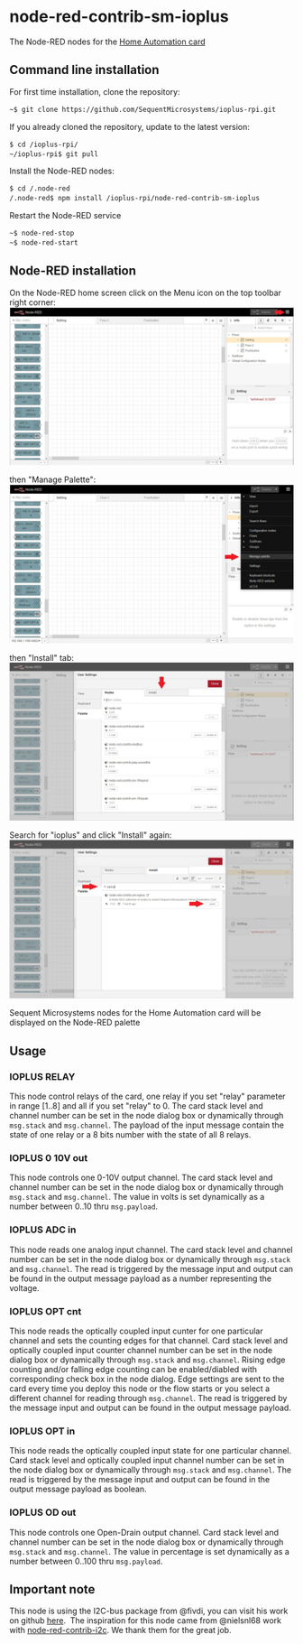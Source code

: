 # node-red-contrib-sm-ioplus

The Node-RED nodes for the <a href="https://sequentmicrosystems.com/products/raspberry-pi-home-automation-card" target="_blank">Home Automation card</a>

## Command line installation

For first time installation, clone the repository:
```bash
~$ git clone https://github.com/SequentMicrosystems/ioplus-rpi.git
```

If you already cloned the repository, update to the latest version:
```bash
$ cd /ioplus-rpi/  
~/ioplus-rpi$ git pull
```
Install the Node-RED nodes:
```bash
$ cd /.node-red
/.node-red$ npm install /ioplus-rpi/node-red-contrib-sm-ioplus
```
Restart the Node-RED service
```bash
~$ node-red-stop
~$ node-red-start
```

## Node-RED installation

On the Node-RED home screen click on the Menu icon on the top toolbar right corner:
![menu](../res/1_menu.jpg)

then "Manage Palette":
![manage](../res/2_manage_palette.jpg)

then "Install" tab:
![install](../res/3_install_tab.jpg)

Search for "ioplus" and click "Install" again:
![search](../res/4_search_install.jpg)

Sequent Microsystems nodes for the Home Automation card will be displayed on the Node-RED palette

## Usage


### IOPLUS RELAY

This node control relays of the card, one relay if you set "relay" parameter in range [1..8] and all if you set "relay" to 0.
The card stack level and channel number can be set in the node dialog box or dynamically through ```msg.stack``` and ```msg.channel```.
The payload of the input message contain the state of one relay or a 8 bits number with the state of all 8 relays.

### IOPLUS 0 10V out

This node controls one 0-10V output channel.
The card stack level and channel number can be set in the node dialog box or dynamically through ```msg.stack``` and ```msg.channel```.
The value in volts is set dynamically as a number between 0..10 thru ```msg.payload```.

### IOPLUS ADC in

This node reads one analog input channel. 
The card stack level and channel number can be set in the node dialog box or dynamically through ```msg.stack``` and ```msg.channel```.
The read is triggered by the message input and output can be found in the output message payload as a number representing the voltage.

### IOPLUS OPT cnt

This node reads the optically coupled input cunter for one particular channel and sets the counting edges for that channel.
Card stack level and optically coupled input counter channel number can be set in the node dialog box or dynamically through ```msg.stack``` and ```msg.channel```.
Rising edge counting and/or falling edge counting can be enabled/diabled with corresponding check box in the node dialog.
Edge settings are sent to the card every time you deploy this node or the flow starts or you select a different channel for reading through ```msg.channel```.
The read is triggered by the message input and output can be found in the output message payload.

### IOPLUS OPT in

This node reads the optically coupled input state for one particular channel.
Card stack level and optically coupled input channel number can be set in the node dialog box or dynamically through ```msg.stack``` and ```msg.channel```.
The read is triggered by the message input and output can be found in the output message payload as boolean.

### IOPLUS OD out

This node controls one Open-Drain output channel.
Card stack level and channel number can be set in the node dialog box or dynamically through ```msg.stack``` and ```msg.channel```.
The value in percentage is set dynamically as a number between 0..100 thru ```msg.payload```.

## Important note

This node is using the I2C-bus package from @fivdi, you can visit his work on github [here](https://github.com/fivdi/i2c-bus). 
The inspiration for this node came from @nielsnl68 work with [node-red-contrib-i2c](https://github.com/nielsnl68/node-red-contrib-i2c).
We thank them for the great job.
